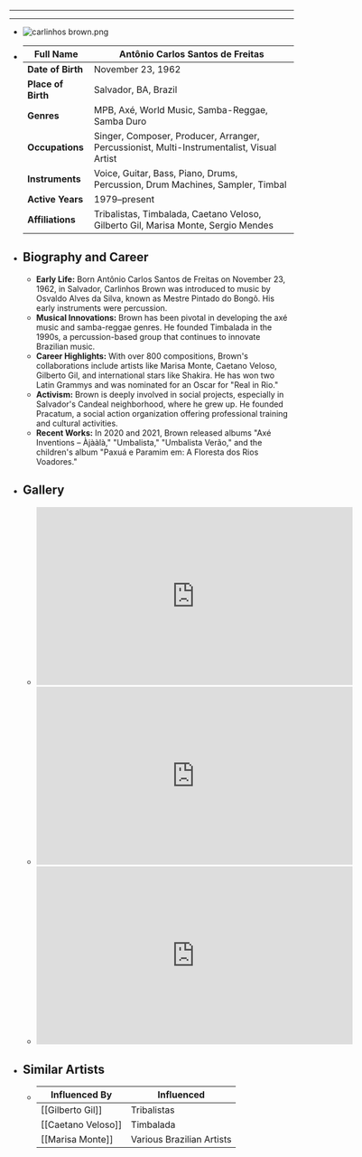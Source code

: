 ---
---



- ---
  ---
- ![carlinhos brown.png](../assets/carlinhos_brown_1717739968075_0.png)
- | **Full Name**     | Antônio Carlos Santos de Freitas         |
  |-------------------|-------------------------------------------|
  | **Date of Birth** | November 23, 1962                         |
  | **Place of Birth**| Salvador, BA, Brazil                      |
  | **Genres**        | MPB, Axé, World Music, Samba-Reggae, Samba Duro |
  | **Occupations**   | Singer, Composer, Producer, Arranger, Percussionist, Multi-Instrumentalist, Visual Artist |
  | **Instruments**   | Voice, Guitar, Bass, Piano, Drums, Percussion, Drum Machines, Sampler, Timbal |
  | **Active Years**  | 1979–present                              |
  | **Affiliations**  | Tribalistas, Timbalada, Caetano Veloso, Gilberto Gil, Marisa Monte, Sergio Mendes |
- ## **Biography and Career**
	- **Early Life:** Born Antônio Carlos Santos de Freitas on November 23, 1962, in Salvador, Carlinhos Brown was introduced to music by Osvaldo Alves da Silva, known as Mestre Pintado do Bongô. His early instruments were percussion.
	- **Musical Innovations:** Brown has been pivotal in developing the axé music and samba-reggae genres. He founded Timbalada in the 1990s, a percussion-based group that continues to innovate Brazilian music.
	- **Career Highlights:** With over 800 compositions, Brown's collaborations include artists like Marisa Monte, Caetano Veloso, Gilberto Gil, and international stars like Shakira. He has won two Latin Grammys and was nominated for an Oscar for "Real in Rio."
	- **Activism:** Brown is deeply involved in social projects, especially in Salvador's Candeal neighborhood, where he grew up. He founded Pracatum, a social action organization offering professional training and cultural activities.
	- **Recent Works:** In 2020 and 2021, Brown released albums "Axé Inventions – Àjààlà," "Umbalista," "Umbalista Verão," and the children's album "Paxuá e Paramim em: A Floresta dos Rios Voadores."
- ## **Gallery**
	- <iframe width="560" height="315" src="https://www.youtube.com/embed/eVlvcgcHPTQ?si=UAacQ4UuIqxmM7D2" title="YouTube video player" frameborder="0" allow="accelerometer; autoplay; clipboard-write; encrypted-media; gyroscope; picture-in-picture; web-share" referrerpolicy="strict-origin-when-cross-origin" allowfullscreen></iframe>
	- <iframe width="560" height="315" src="https://www.youtube.com/embed/_KAxOV1mCac?si=1tMiuQX5NEIGVJRG" title="YouTube video player" frameborder="0" allow="accelerometer; autoplay; clipboard-write; encrypted-media; gyroscope; picture-in-picture; web-share" referrerpolicy="strict-origin-when-cross-origin" allowfullscreen></iframe>
	- <iframe width="560" height="315" src="https://www.youtube.com/embed/EJpcrZaX10Y?si=nD4qJcVCi_l0Ajur" title="YouTube video player" frameborder="0" allow="accelerometer; autoplay; clipboard-write; encrypted-media; gyroscope; picture-in-picture; web-share" referrerpolicy="strict-origin-when-cross-origin" allowfullscreen></iframe>
- ## **Similar Artists**
	- | Influenced By       | Influenced                    |
	  |---------------------|-------------------------------|
	  | [[Gilberto Gil]]    | Tribalistas                   |
	  | [[Caetano Veloso]]  | Timbalada                     |
	  | [[Marisa Monte]]    | Various Brazilian Artists     |